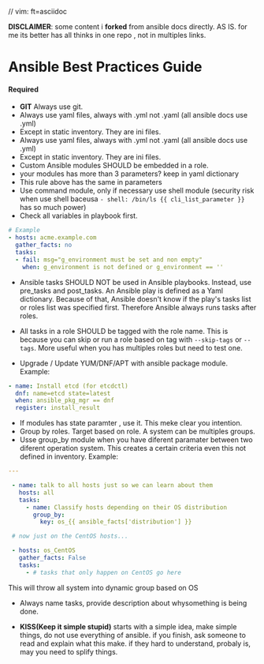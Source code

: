// vim: ft=asciidoc

**DISCLAIMER**: some content i **forked** from ansible docs directly. AS IS. for me its better has all thinks in one repo , not in multiples links.

# Ansible Best Practices Guide





#### Required 

- **GIT** Always use git. 
- Always use yaml files, always with .yml not .yaml (all ansible docs use .yml)
- Except in static inventory. They are ini files.
- Always use yaml files, always with .yml not .yaml (all ansible docs use .yml)
- Except in static inventory. They are ini files.
- Custom Ansible modules SHOULD be embedded in a role.
- your modules has more than 3 parameters? keep in yaml dictionary
- This rule above has the same in parameters
- Use command module, only if necessary use shell module (security risk when use shell baceusa  `- shell: /bin/ls {{ cli_list_parameter }}` has so much power)
- Check all variables in playbook first.
```yaml
# Example
- hosts: acme.example.com
  gather_facts: no
  tasks:
  - fail: msg="g_environment must be set and non empty"
    when: g_environment is not defined or g_environment == ''
```
- Ansible tasks SHOULD NOT be used in Ansible playbooks. Instead, use pre_tasks and post_tasks. An Ansible play is defined as a Yaml dictionary. Because of that, Ansible doesn't know if the play's tasks list or roles list was specified first. Therefore Ansible always runs tasks after roles.
- All tasks in a role SHOULD be tagged with the role name. This is because you can skip or run a role based on tag with `--skip-tags` or `--tags`. More useful when you has multiples roles but need to test one. 

- Upgrade / Update YUM/DNF/APT with ansible package module. Example:
```yaml
- name: Install etcd (for etcdctl)
  dnf: name=etcd state=latest
  when: ansible_pkg_mgr == dnf
  register: install_result
```
- If modules has state paramter , use it. This meke clear you intention.
- Group by roles. Target based on role. A system can be multiples groups.
- Usse group_by module when you have diferent paramater between two diferent operation system. This creates a certain criteria even this not defined in inventory. Example:

```yaml
---

 - name: talk to all hosts just so we can learn about them
   hosts: all
   tasks:
     - name: Classify hosts depending on their OS distribution
       group_by:
         key: os_{{ ansible_facts['distribution'] }}

 # now just on the CentOS hosts...

 - hosts: os_CentOS
   gather_facts: False
   tasks:
     - # tasks that only happen on CentOS go here
```
This will throw all system into dynamic group based on OS

- Always name tasks, provide description about whysomething is being done. 

- **KISS(Keep it simple stupid)**
starts with a simple idea, make simple things, do not use everything of ansible. 
if you finish, ask someone to read and explain what this make. if they hard to understand, probaly is, may you need to splify things.